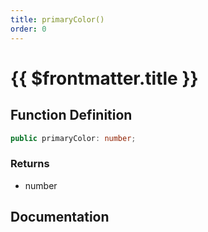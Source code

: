 ```yaml
---
title: primaryColor()
order: 0
---
```


# {{ $frontmatter.title }}

<!--@include: ./primaryColor_partial_header.md-->

## Function Definition

```ts
public primaryColor: number;
```

### Returns

* number

## Documentation

<!--@include: ./primaryColor_partial_footer.md-->

